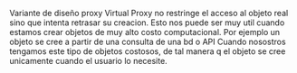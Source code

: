 Variante de diseño proxy
Virtual Proxy no restringe el acceso al objeto real sino que intenta retrasar su creacion. Esto nos puede ser muy util cuando estamos crear objetos de muy alto costo computacional. Por ejemplo un objeto se cree a partir de una consulta de una bd o API
Cuando nosostros tengamos este tipo de objetos costosos, de tal manera q el objeto se cree unicamente cuando el usuario lo necesite.
